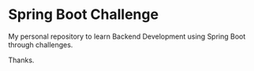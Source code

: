 # Spring Boot Challenge

My personal repository to learn Backend Development using Spring Boot through challenges.

Thanks.